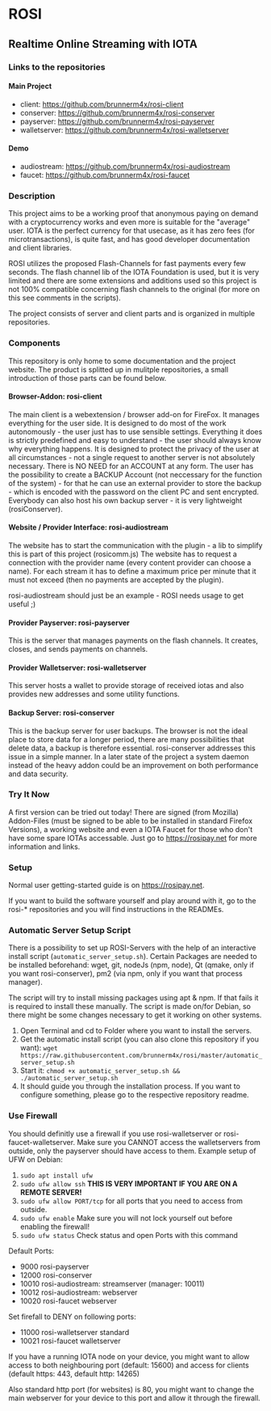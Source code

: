 # ROSI

## Realtime Online Streaming with IOTA

### Links to the repositories

#### Main Project
* client: https://github.com/brunnerm4x/rosi-client
* conserver: https://github.com/brunnerm4x/rosi-conserver
* payserver: https://github.com/brunnerm4x/rosi-payserver
* walletserver: https://github.com/brunnerm4x/rosi-walletserver
#### Demo
* audiostream: https://github.com/brunnerm4x/rosi-audiostream
* faucet: https://github.com/brunnerm4x/rosi-faucet


### Description
This project aims to be a working proof that anonymous paying on demand with a cryptocurrency works and even more is suitable for the "average" user.
IOTA is the perfect currency for that usecase, as it has zero fees (for microtransactions), is quite fast, and has good developer documentation
and client libraries.

ROSI utilizes the proposed Flash-Channels for fast payments every few seconds.
The flash channel lib of the IOTA Foundation is used, but it is very limited and there are some extensions and
additions used so this project is not 100% compatible concerning flash channels to the original
(for more on this see comments in the scripts).

The project consists of server and client parts and is organized in multiple repositories.

### Components

This repository is only home to some documentation and the project website. The product is splitted up in mulitple 
repositories, a small introduction of those parts can be found below.

#### Browser-Addon: rosi-client 

The main client is a webextension / browser add-on for FireFox. It manages everything for the user side. 
It is designed to do most of the work autonomously - the user just has to use sensible settings.
Everything it does is strictly predefined and easy to understand - the user should always
know why everything happens. It is designed to protect the privacy of the user at all circumstances - not a single
request to another server is not absolutely necessary. There is NO NEED for an ACCOUNT at any form.
The user has the possibility to create a BACKUP Account (not neccessary for the function of the system) - for
that he can use an external provider to store the backup - which is encoded with the password on the client
PC and sent encrypted. Everybody can also host his own backup server - it is very lightweight (rosiConserver).


#### Website / Provider Interface: rosi-audiostream

The website has to start the communication with the plugin - a lib to simplify this is part of this project (rosicomm.js)
The website has to request a connection with the provider name (every content provider can choose a name). 
For each stream it has to define a maximum price per minute that it must not exceed (then no payments are accepted by the plugin).

rosi-audiostream should just be an example - ROSI needs usage to get useful ;)


#### Provider Payserver: rosi-payserver 

This is the server that manages payments on the flash channels. It creates, closes, and sends payments
on channels.


#### Provider Walletserver: rosi-walletserver

This server hosts a wallet to provide storage of received iotas and also provides new addresses and some utility functions.


#### Backup Server: rosi-conserver 
This is the backup server for user backups. The browser is not the ideal place to store data for a longer period, there
are many possibilities that delete data, a backup is therefore essential. rosi-conserver addresses this issue in a simple 
manner. In a later state of the project a system daemon instead of the heavy addon could be an improvement on both 
performance and data security.



### Try It Now
A first version can be tried out today! There are signed (from Mozilla) Addon-Files (must be signed to be able to be installed
in standard Firefox Versions), a working website and even a IOTA Faucet for those who don't have some spare IOTAs accessable.
Just go to https://rosipay.net for more information and links.


### Setup

Normal user getting-started guide is on https://rosipay.net. 

If you want to build the software yourself and play around with it, go to the rosi-* repositories and you will find 
instructions in the READMEs.


### Automatic Server Setup Script

There is a possibility to set up ROSI-Servers with the help of an interactive install script (`automatic_server_setup.sh`).
Certain Packages are needed to be installed beforehand: wget, git, nodeJs (npm, node), Qt (qmake, only if you want rosi-conserver), pm2 (via npm, only if you want that process manager).

The script will try to install missing packages using apt & npm. If that fails it is required to install these manually.
The script is made on/for Debian, so there might be some changes necessary to get it working on other systems.

1. Open Terminal and cd to Folder where you want to install the servers.
2. Get the automatic install script (you can also clone this repository if you want): `wget https://raw.githubusercontent.com/brunnerm4x/rosi/master/automatic_server_setup.sh`
3. Start it: `chmod +x automatic_server_setup.sh && ./automatic_server_setup.sh`
4. It should guide you through the installation process. If you want to configure something, please go to the respective repository readme.


### Use Firewall

You should definitly use a firewall if you use rosi-walletserver or rosi-faucet-walletserver. Make sure you CANNOT access the walletservers from outside, only the payserver should have access to them.
Example setup of UFW on Debian:
1. `sudo apt install ufw`
2. `sudo ufw allow ssh`		**THIS IS VERY IMPORTANT IF YOU ARE ON A REMOTE SERVER!**
3. `sudo ufw allow PORT/tcp`	for all ports that you need to access from outside. 
4. `sudo ufw enable`	Make sure you will not lock yourself out before enabling the firewall!
5. `sudo ufw status`	Check status and open Ports with this command

Default Ports: 
* 9000	rosi-payserver
* 12000 rosi-conserver
* 10010	rosi-audiostream: streamserver  (manager: 10011)
* 10012	rosi-audiostream: webserver
* 10020 rosi-faucet webserver

Set firefall to DENY on following ports:
* 11000 rosi-walletserver standard
* 10021	rosi-faucet walletserver

If you have a running IOTA node on your device, you might want to allow access to both neighbouring port (default: 15600) and access for clients (default https: 443, default http: 14265)

Also standard http port (for websites) is 80, you might want to change the main webserver for your device to this port and allow it through the firewall.



